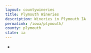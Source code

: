 ```yaml
---
layout: countywineries
title: Plymouth Wineries
description: Wineries in Plymouth IA
permalink: /iowa/plymouth/
county: plymouth
state: ia
---
```

-
